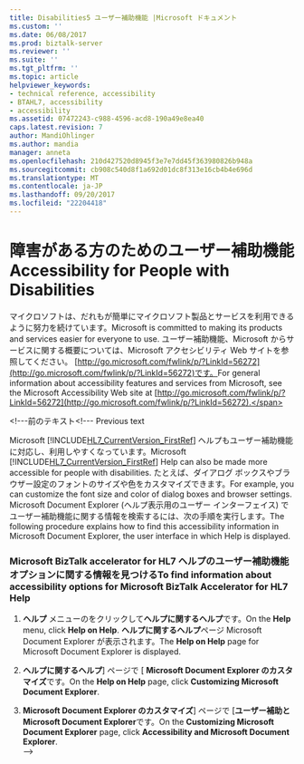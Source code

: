 ```yaml
---
title: Disabilities5 ユーザー補助機能 |Microsoft ドキュメント
ms.custom: ''
ms.date: 06/08/2017
ms.prod: biztalk-server
ms.reviewer: ''
ms.suite: ''
ms.tgt_pltfrm: ''
ms.topic: article
helpviewer_keywords:
- technical reference, accessibility
- BTAHL7, accessibility
- accessibility
ms.assetid: 07472243-c988-4596-acd8-190a49e8ea40
caps.latest.revision: 7
author: MandiOhlinger
ms.author: mandia
manager: anneta
ms.openlocfilehash: 210d427520d8945f3e7e7dd45f363980826b948a
ms.sourcegitcommit: cb908c540d8f1a692d01dc8f313e16cb4b4e696d
ms.translationtype: MT
ms.contentlocale: ja-JP
ms.lasthandoff: 09/20/2017
ms.locfileid: "22204418"
---
```

# <a name="accessibility-for-people-with-disabilities"></a><span data-ttu-id="dfe09-102">障害がある方のためのユーザー補助機能</span><span class="sxs-lookup"><span data-stu-id="dfe09-102">Accessibility for People with Disabilities</span></span>
<span data-ttu-id="dfe09-103">マイクロソフトは、だれもが簡単にマイクロソフト製品とサービスを利用できるように努力を続けています。</span><span class="sxs-lookup"><span data-stu-id="dfe09-103">Microsoft is committed to making its products and services easier for everyone to use.</span></span> <span data-ttu-id="dfe09-104">ユーザー補助機能、Microsoft からサービスに関する概要については、Microsoft アクセシビリティ Web サイトを参照してください。 [http://go.microsoft.com/fwlink/p/?LinkId=56272](http://go.microsoft.com/fwlink/p/?LinkId=56272)です。</span><span class="sxs-lookup"><span data-stu-id="dfe09-104">For general information about accessibility features and services from Microsoft, see the Microsoft Accessibility Web site at [http://go.microsoft.com/fwlink/p/?LinkId=56272](http://go.microsoft.com/fwlink/p/?LinkId=56272).</span></span>  

<span data-ttu-id="dfe09-105">\<!---前のテキスト</span><span class="sxs-lookup"><span data-stu-id="dfe09-105">\<!--- Previous text</span></span>
  
 <span data-ttu-id="dfe09-106">Microsoft [!INCLUDE[HL7_CurrentVersion_FirstRef](../../includes/hl7-currentversion-firstref-md.md)] ヘルプもユーザー補助機能に対応し、利用しやすくなっています。</span><span class="sxs-lookup"><span data-stu-id="dfe09-106">Microsoft [!INCLUDE[HL7_CurrentVersion_FirstRef](../../includes/hl7-currentversion-firstref-md.md)] Help can also be made more accessible for people with disabilities.</span></span> <span data-ttu-id="dfe09-107">たとえば、ダイアログ ボックスやブラウザー設定のフォントのサイズや色をカスタマイズできます。</span><span class="sxs-lookup"><span data-stu-id="dfe09-107">For example, you can customize the font size and color of dialog boxes and browser settings.</span></span> <span data-ttu-id="dfe09-108">Microsoft Document Explorer (ヘルプ表示用のユーザー インターフェイス) でユーザー補助機能に関する情報を検索するには、次の手順を実行します。</span><span class="sxs-lookup"><span data-stu-id="dfe09-108">The following procedure explains how to find this accessibility information in Microsoft Document Explorer, the user interface in which Help is displayed.</span></span>  
  
### <a name="to-find-information-about-accessibility-options-for-microsoft-biztalk-accelerator-for-hl7-help"></a><span data-ttu-id="dfe09-109">Microsoft BizTalk accelerator for HL7 ヘルプのユーザー補助機能オプションに関する情報を見つける</span><span class="sxs-lookup"><span data-stu-id="dfe09-109">To find information about accessibility options for Microsoft BizTalk Accelerator for HL7 Help</span></span>  
  
1.  <span data-ttu-id="dfe09-110">**ヘルプ** メニューのをクリックして**ヘルプに関するヘルプ**です。</span><span class="sxs-lookup"><span data-stu-id="dfe09-110">On the **Help** menu, click **Help on Help**.</span></span> <span data-ttu-id="dfe09-111">**ヘルプに関するヘルプ**ページ Microsoft Document Explorer が表示されます。</span><span class="sxs-lookup"><span data-stu-id="dfe09-111">The **Help on Help** page for Microsoft Document Explorer is displayed.</span></span>  
  
2.  <span data-ttu-id="dfe09-112">**ヘルプに関するヘルプ**] ページで [ **Microsoft Document Explorer のカスタマイズ**です。</span><span class="sxs-lookup"><span data-stu-id="dfe09-112">On the **Help on Help** page, click **Customizing Microsoft Document Explorer**.</span></span>  
  
3.  <span data-ttu-id="dfe09-113">**Microsoft Document Explorer のカスタマイズ**] ページで [**ユーザー補助と Microsoft Document Explorer**です。</span><span class="sxs-lookup"><span data-stu-id="dfe09-113">On the **Customizing Microsoft Document Explorer** page, click **Accessibility and Microsoft Document Explorer**.</span></span>  
-->  

